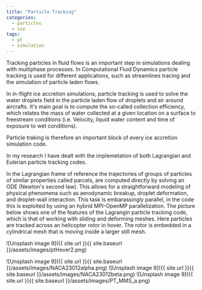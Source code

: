 ```yaml
---
title: "Particle Tracking"
categories:
  - particles
  - ice
tags:
  - pt
  - simulation
---
```


Tracking particles in fluid flows is an important step in simulations dealing with multiphase processes. In Computational Fluid Dynamics particle tracking is used for different applications, such as streamlines tracing and the simulation of particle laden flows. 

In in-flight ice accretion simulations, particle tracking is used to solve the water droplets field in the particle laden flow of droplets and air around aircrafts. It's main goal is to compute the so-called collection efficiency, which relates the mass of water collected at a given location on a surface to freestream conditions (i.e. Velocity, liquid water content and time of exposure to wet conditions). 

Particle traking is therefore an important block of every ice accretion simulation code.

In my research I have dealt with the implemetation of both Lagrangian and Eulerian particle tracking codes. 

In the Lagrangian frame of reference the trajectories of groups of particles of similar properties called parcels, are computed directly by solving an ODE (Newton's second law). This allows for a straightforward modeling of physical phenomena such as aerodynamic breakup, droplet deformation, and droplet-wall interaction. This task is embarassingly parallel, in the code this is exploited by using an hybrid MPI-OpenMP parallelization. 
The picture below shows one of the features of the Lagrangin particle tracking code, which is that of working with sliding and deforming meshes. Here particles are tracked across an helicopter rotor in hover. The rotor is embedded in a cylindrical mesh that is moving inside a larger still mesh.  

![Unsplash image 9]({{ site.url }}{{ site.baseurl }}/assets/images/ptHover2.png)

![Unsplash image 9]({{ site.url }}{{ site.baseurl }}/assets/images/NACA23012alpha.png)
![Unsplash image 9]({{ site.url }}{{ site.baseurl }}/assets/images/NACA23012beta.png)
![Unsplash image 9]({{ site.url }}{{ site.baseurl }}/assets/images/PT_MMS_a.png)
